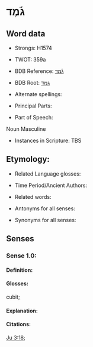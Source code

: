 # גֹּ֫מֶד

<!-- Status: S2="NeedsEdits" -->
<!-- Lexica used for edits:   -->

## Word data

* Strongs: H1574

* TWOT: 359a

* BDB Reference: [גֹּ֫מֶד](rc://en/bdb/dict/c.ci.ab)

* BDB Root: [גמד](rc://en/bdb/dict/c.ci.aa)

* Alternate spellings:

* Principal Parts:

* Part of Speech:

Noun Masculine

* Instances in Scripture: TBS

## Etymology:

* Related Language glosses:

* Time Period/Ancient Authors:

* Related words:

* Antonyms for all senses:

* Synonyms for all senses:

## Senses

### Sense 1.0:

#### Definition:

#### Glosses:

cubit; 

#### Explanation:

#### Citations:

[Ju 3:18](rc://he/uhb/book/jdg/3/18); 

